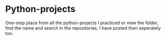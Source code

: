 # Python-projects
One-stop place from all the python-projects I practiced or view the folder, find the name and search in the repositories, I have posted then seperately too.
